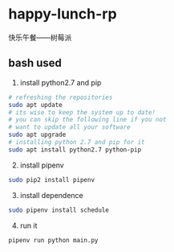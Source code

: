 # happy-lunch-rp
快乐午餐——树莓派

## bash used
1. install python2.7 and pip
```bash
# refreshing the repositories
sudo apt update
# its wise to keep the system up to date!
# you can skip the following line if you not
# want to update all your software
sudo apt upgrade
# installing python 2.7 and pip for it
sudo apt install python2.7 python-pip
```

2. install pipenv
```bash
sudo pip2 install pipenv
```

3. install dependence
```bash
sudo pipenv install schedule
```

4. run it
```bash
pipenv run python main.py
```